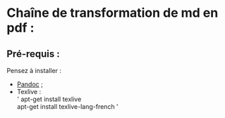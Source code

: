 # Chaîne de transformation de md en pdf :

## Pré-requis :

Pensez à installer :
- [Pandoc](http://pandoc.org/) ;
- Texlive :  
'
  apt-get install texlive  
  apt-get install texlive-lang-french
'

